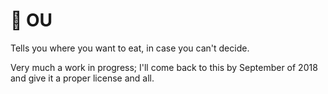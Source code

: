 # 🍴 OU

Tells you where you want to eat, in case you can't decide.

Very much a work in progress; I'll come back to this by September of 2018 and give it a proper license and all.